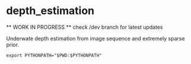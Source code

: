# depth_estimation

** WORK IN PROGRESS **
check /dev branch for latest updates

Underwate depth estimation from image sequence and extremely sparse prior.

```export PYTHONPATH="$PWD:$PYTHONPATH"```
